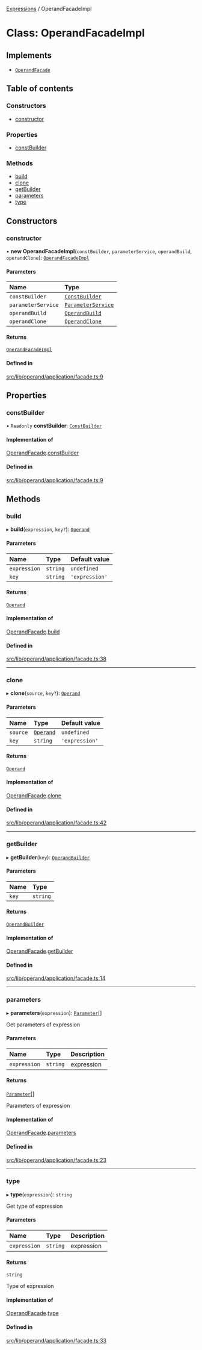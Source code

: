 [Expressions](../README.md) / OperandFacadeImpl

# Class: OperandFacadeImpl

## Implements

- [`OperandFacade`](../interfaces/OperandFacade.md)

## Table of contents

### Constructors

- [constructor](OperandFacadeImpl.md#constructor)

### Properties

- [constBuilder](OperandFacadeImpl.md#constbuilder)

### Methods

- [build](OperandFacadeImpl.md#build)
- [clone](OperandFacadeImpl.md#clone)
- [getBuilder](OperandFacadeImpl.md#getbuilder)
- [parameters](OperandFacadeImpl.md#parameters)
- [type](OperandFacadeImpl.md#type)

## Constructors

### constructor

• **new OperandFacadeImpl**(`constBuilder`, `parameterService`, `operandBuild`, `operandClone`): [`OperandFacadeImpl`](OperandFacadeImpl.md)

#### Parameters

| Name | Type |
| :------ | :------ |
| `constBuilder` | [`ConstBuilder`](../interfaces/ConstBuilder.md) |
| `parameterService` | [`ParameterService`](../interfaces/ParameterService.md) |
| `operandBuild` | [`OperandBuild`](OperandBuild.md) |
| `operandClone` | [`OperandClone`](OperandClone.md) |

#### Returns

[`OperandFacadeImpl`](OperandFacadeImpl.md)

#### Defined in

[src/lib/operand/application/facade.ts:9](https://github.com/data7expressions/3xpr/blob/a027e32/src/lib/operand/application/facade.ts#L9)

## Properties

### constBuilder

• `Readonly` **constBuilder**: [`ConstBuilder`](../interfaces/ConstBuilder.md)

#### Implementation of

[OperandFacade](../interfaces/OperandFacade.md).[constBuilder](../interfaces/OperandFacade.md#constbuilder)

#### Defined in

[src/lib/operand/application/facade.ts:9](https://github.com/data7expressions/3xpr/blob/a027e32/src/lib/operand/application/facade.ts#L9)

## Methods

### build

▸ **build**(`expression`, `key?`): [`Operand`](Operand.md)

#### Parameters

| Name | Type | Default value |
| :------ | :------ | :------ |
| `expression` | `string` | `undefined` |
| `key` | `string` | `'expression'` |

#### Returns

[`Operand`](Operand.md)

#### Implementation of

[OperandFacade](../interfaces/OperandFacade.md).[build](../interfaces/OperandFacade.md#build)

#### Defined in

[src/lib/operand/application/facade.ts:38](https://github.com/data7expressions/3xpr/blob/a027e32/src/lib/operand/application/facade.ts#L38)

___

### clone

▸ **clone**(`source`, `key?`): [`Operand`](Operand.md)

#### Parameters

| Name | Type | Default value |
| :------ | :------ | :------ |
| `source` | [`Operand`](Operand.md) | `undefined` |
| `key` | `string` | `'expression'` |

#### Returns

[`Operand`](Operand.md)

#### Implementation of

[OperandFacade](../interfaces/OperandFacade.md).[clone](../interfaces/OperandFacade.md#clone)

#### Defined in

[src/lib/operand/application/facade.ts:42](https://github.com/data7expressions/3xpr/blob/a027e32/src/lib/operand/application/facade.ts#L42)

___

### getBuilder

▸ **getBuilder**(`key`): [`OperandBuilder`](../interfaces/OperandBuilder.md)

#### Parameters

| Name | Type |
| :------ | :------ |
| `key` | `string` |

#### Returns

[`OperandBuilder`](../interfaces/OperandBuilder.md)

#### Implementation of

[OperandFacade](../interfaces/OperandFacade.md).[getBuilder](../interfaces/OperandFacade.md#getbuilder)

#### Defined in

[src/lib/operand/application/facade.ts:14](https://github.com/data7expressions/3xpr/blob/a027e32/src/lib/operand/application/facade.ts#L14)

___

### parameters

▸ **parameters**(`expression`): [`Parameter`](../interfaces/Parameter.md)[]

Get parameters of expression

#### Parameters

| Name | Type | Description |
| :------ | :------ | :------ |
| `expression` | `string` | expression |

#### Returns

[`Parameter`](../interfaces/Parameter.md)[]

Parameters of expression

#### Implementation of

[OperandFacade](../interfaces/OperandFacade.md).[parameters](../interfaces/OperandFacade.md#parameters)

#### Defined in

[src/lib/operand/application/facade.ts:23](https://github.com/data7expressions/3xpr/blob/a027e32/src/lib/operand/application/facade.ts#L23)

___

### type

▸ **type**(`expression`): `string`

Get type of expression

#### Parameters

| Name | Type | Description |
| :------ | :------ | :------ |
| `expression` | `string` | expression |

#### Returns

`string`

Type of expression

#### Implementation of

[OperandFacade](../interfaces/OperandFacade.md).[type](../interfaces/OperandFacade.md#type)

#### Defined in

[src/lib/operand/application/facade.ts:33](https://github.com/data7expressions/3xpr/blob/a027e32/src/lib/operand/application/facade.ts#L33)
